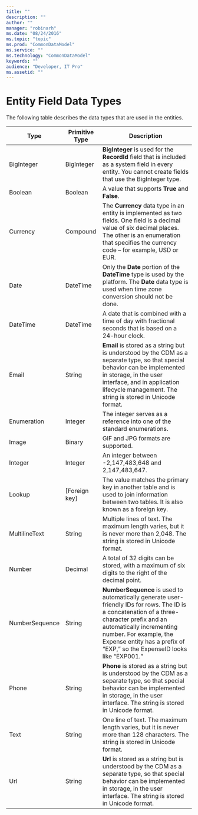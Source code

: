 ```yaml
---
title: ""
description: ""
author: ""
manager: "robinarh"
ms.date: "08/24/2016"
ms.topic: "topic"
ms.prod: "CommonDataModel"
ms.service: ""
ms.technology: "CommonDataModel"
keywords: ""
audience: "Developer, IT Pro"
ms.assetid: ""
---
```


# Entity Field Data Types

The following table describes the data types that are used in the entities.

Type | Primitive Type | Description
---|---|---
BigInteger | BigInteger | __BigInteger__ is used for the __RecordId__ field that is included as a system field in every entity. You cannot create fields that use the BigInteger type.
Boolean | Boolean | A value that supports __True__ and __False__.
Currency | Compound | The __Currency__ data type in an entity is implemented as two fields. One field is a decimal value of six decimal places. The other is an enumeration that specifies the currency code – for example, USD or EUR.
Date | DateTime | Only the __Date__ portion of the __DateTime__ type is used by the platform. The __Date__ data type is used when time zone conversion should not be done.
DateTime | DateTime | A date that is combined with a time of day with fractional seconds that is based on a 24-hour clock.
Email | String | __Email__ is stored as a string but is understood by the CDM as a separate type, so that special behavior can be implemented in storage, in the user interface, and in application lifecycle management. The string is stored in Unicode format.
Enumeration | Integer | The integer serves as a reference into one of the standard enumerations.
Image | Binary | GIF and JPG formats are supported.
Integer | Integer | An integer between -2,147,483,648 and 2,147,483,647.
Lookup | [Foreign key] | The value matches the primary key in another table and is used to join information between two tables. It is also known as a foreign key.
MultilineText | String | Multiple lines of text. The maximum length varies, but it is never more than 2,048. The string is stored in Unicode format.
Number | Decimal | A total of 32 digits can be stored, with a maximum of six digits to the right of the decimal point.
NumberSequence | String | __NumberSequence__ is used to automatically generate user-friendly IDs for rows. The ID is a concatenation of a three-character prefix and an automatically incrementing number. For example, the Expense entity has a prefix of “EXP,” so the ExpenseID looks like “EXP001.”
Phone | String | __Phone__ is stored as a string but is understood by the CDM as a separate type, so that special behavior can be implemented in storage, in the user interface. The string is stored in Unicode format.
Text | String | One line of text. The maximum length varies, but it is never more than 128 characters. The string is stored in Unicode format.
Url | String | __Url__ is stored as a string but is understood by the CDM as a separate type, so that special behavior can be implemented in storage, in the user interface. The string is stored in Unicode format.
